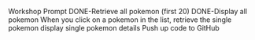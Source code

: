 Workshop Prompt
DONE-Retrieve all pokemon (first 20)
DONE-Display all pokemon
When you click on a pokemon in the list, retrieve the single pokemon
display single pokemon details
Push up code to GitHub